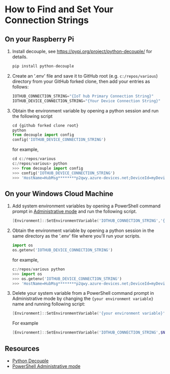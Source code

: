 # How to Find and Set Your Connection Strings

## On your Raspberry Pi

1. Install decouple, see https://pypi.org/project/python-decouple/ for details.

    ```python
    pip install python-decouple
    ```

1. Create an '.env' file and save it to GitHub root (e.g. `c:/repos/various`) directory from your GitHub forked clone, then add your entries as follows:

    ```python
    IOTHUB_CONNECTION_STRING="{IoT hub Primary Connection String}"
    IOTHUB_DEVICE_CONNECTION_STRING="{Your Device Connection String}"
    ```

1. Obtain the environment variable by opening a python session and run the following script

    ```python
    cd {github forked clone root}
    python
    from decouple import config
    config('IOTHUB_DEVICE_CONNECTION_STRING')
    ```

    for example,

    ```python
    cd c:/repos/various 
    c:/repos/various> python
    >>> from decouple import config
    >>> config('IOTHUB_DEVICE_CONNECTION_STRING')
    >>> 'HostName=HubMsg********p2qwy.azure-devices.net;DeviceId=myDevice;SharedAccessKey=8IrO********ZUkg='
    ```

## On your Windows Cloud Machine

1. Add system environment variables by opening a PowerShell command prompt in [Administrative mode](https://learn.microsoft.com/powershell/scripting/learn/ps101/01-getting-started?view=powershell-7.3#how-do-i-launch-powershell) and run the following script.

    ```powershell
    [Environment]::SetEnvironmentVariable('IOTHUB_CONNECTION_STRING','{connection string from previous step}','Machine')
    ```

1. Obtain the environment variable by opening a python session in the same directory as the '.env' file where you'll run your scripts.

    ```python
    import os
    os.getenv('IOTHUB_DEVICE_CONNECTION_STRING')
    ```

    for example,

    ```python
    c:/repos/various python
    >>> import os
    >>> os.getenv('IOTHUB_DEVICE_CONNECTION_STRING')
    >>> 'HostName=HubMsg********p2qwy.azure-devices.net;DeviceId=myDevice;SharedAccessKey=8IrO********ZUkg='
    ```

1. Delete your system variable from a PowerShell command prompt in Administrative mode by changing the `{your environment variable}` name and running following script:

    ```powershell
    [Environment]::SetEnvironmentVariable('{your environment variable}',$Null,'Machine')
    ```

    For example

    ```powershell
    [Environment]::SetEnvironmentVariable('IOTHUB_CONNECTION_STRING',$Null,'Machine')
    ```    

## Resources

- [Python Decouple](https://pypi.org/project/python-decouple/)
- [PowerShell Administrative mode](https://learn.microsoft.com/powershell/scripting/learn/ps101/01-getting-started?view=powershell-7.3#how-do-i-launch-powershell)